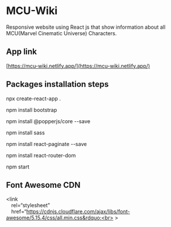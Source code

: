 # MCU-Wiki

Responsive website using React js that show information about all MCU(Marvel Cinematic Universe) Characters.

## App link
[https://mcu-wiki.netlify.app/](https://mcu-wiki.netlify.app/)

## Packages installation steps

npx create-react-app .

npm install bootstrap

npm install @popperjs/core --save

npm install sass

npm install react-paginate --save

npm install react-router-dom

npm start

## Font Awesome CDN

&lt;link<br>
&emsp;rel=&ldquo;stylesheet&rdquo;<br>
&emsp;href=&ldquo;https://cdnjs.cloudflare.com/ajax/libs/font-awesome/5.15.4/css/all.min.css&rdquo;<br>
&gt;


